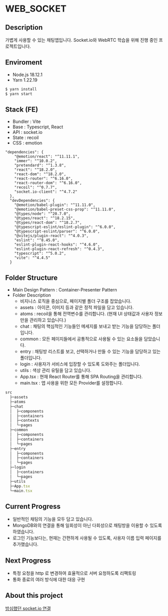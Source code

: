 # WEB_SOCKET

## Description

가볍게 사용할 수 있는 채팅앱입니다. Socket.io와 WebRTC 학습을 위해 진행 중인 프로젝트입니다.

## Enviroment

- Node.js 18.12.1
- Yarn 1.22.19

```jsx
$ yarn install
$ yarn start
```

## Stack (FE)

- Bundler : Vite
- Base : Typescript, React
- API : socket.io
- State : recoil
- CSS : emotion

```
"dependencies": {
    "@emotion/react": "^11.11.1",
    "immer": "^10.0.2",
    "pretendard": "^1.3.8",
    "react": "^18.2.0",
    "react-dom": "^18.2.0",
    "react-router": "^6.16.0",
    "react-router-dom": "^6.16.0",
    "recoil": "^0.7.7",
    "socket.io-client": "^4.7.2"
  },
  "devDependencies": {
    "@emotion/babel-plugin": "^11.11.0",
    "@emotion/babel-preset-css-prop": "^11.11.0",
    "@types/node": "^20.7.0",
    "@types/react": "^18.2.15",
    "@types/react-dom": "^18.2.7",
    "@typescript-eslint/eslint-plugin": "^6.0.0",
    "@typescript-eslint/parser": "^6.0.0",
    "@vitejs/plugin-react": "^4.0.3",
    "eslint": "^8.45.0",
    "eslint-plugin-react-hooks": "^4.6.0",
    "eslint-plugin-react-refresh": "^0.4.3",
    "typescript": "^5.0.2",
    "vite": "^4.4.5"
  }
```

## Folder Structure

- Main Design Pattern : Container-Presenter Pattern
- Folder Description
    - 비지니스 로직을 중심으로, 페이지별 폴더 구조를 잡았습니다.
    - assets : 아이콘, 이미지 등과 같은 정적 파일을 담고 있습니다.
    - atoms : recoil을 통해 전역변수를 관리합니다. (현재 UI 상태값과 사용자 정보만을 관리하고 있습니다.)
    - chat : 채팅의 핵심적인 기능들인 메세지를 보내고 받는 기능을 담당하는 폴더입니다.
    - common : 모든 페이지들에서 공통적으로 사용될 수 있는 요소들을 담았습니다.
    - entry : 채팅방 리스트를 보고, 선택하거나 만들 수 있는 기능을 담당하고 있는 폴더입니다.
    - login : 사용자가 서비스에 입장할 수 있도록 도와주는 폴더입니다.
    - utils : 색상 관리 유틸을 담고 있습니다.
    - App.tsx : 현재 React Router를 통해 SPA Routing을 관리합니다.
    - main.tsx : 앱 사용을 위한 모든 Provider를 설정합니다.

```jsx
src
  ├─assets
  ├─atoms
  ├─chat
  │  ├─components
  │  ├─containers
  │  ├─contexts
  │  └─pages
  ├─common
  │  ├─components
  │  ├─containers
  │  └─pages
  ├─entry
  │  ├─components
  │  ├─containers
  │  └─pages
  ├─login
  │  ├─containers
  │  └─pages
  ├─utils
  ├─App.tsx
  └─main.tsx
```

## Current Progress

- 일반적인 채팅의 기능을 모두 담고 있습니다.
- MongoDB와의 연결을 통해 일회성이 아닌 다회성으로 채팅방을 이용할 수 있도록 하였습니다.
- 로그인 기능보다는, 현재는 간편하게 사용될 수 있도록, 사용자 이름 입력 페이지를 추가했습니다.

## Next Progress

- 특정 요청을 http 로 변경하여 효율적으로 서버 요청하도록 리팩토링
- 통화 종료의 여러 방식에 대한 대응 구현

## About this project

[방심했던 socket.io 연결](https://industrious-backbone-3d5.notion.site/socket-io-05d6d662b9424aae8d14fb9074825d1d?pvs=4)
